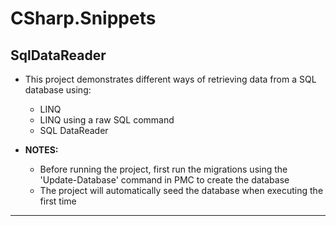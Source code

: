 # CSharp.Snippets
## SqlDataReader
* This project demonstrates different ways of retrieving data from a SQL database using:
  * LINQ
  * LINQ using a raw SQL command
  * SQL DataReader

* **NOTES:** 
  * Before running the project, first run the migrations using the 'Update-Database' command in PMC to create the database
  * The project will automatically seed the database when executing the first time
---
